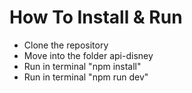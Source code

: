 # How To Install & Run
- Clone the repository
- Move into the folder api-disney
- Run in terminal "npm install"
- Run in terminal "npm run dev"
